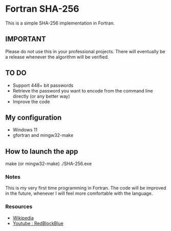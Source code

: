 # Fortran SHA-256

This is a simple SHA-256 implementation in Fortran.

## IMPORTANT 

Please do not use this in your professional projects. There will eventually be a release whenever the algorithm will be verified.

## TO DO

- Support 448+ bit passwords
- Retrieve the password you want to encode from the command line directly (or any better way)
- Improve the code

## My configuration

- Windows 11
- gfortran and mingw32-make

## How to launch the app

make (or mingw32-make)
./SHA-256.exe

### Notes

This is my very first time programming in Fortran. The code will be improved in the future, whenever I will feel more comfortable with the language.


### Resources

- [Wikipedia]("https://en.wikipedia.org/wiki/SHA-2")
- [Youtube : RedBlockBlue]("https://youtu.be/orIgy2MjqrA?si=PqFuDR1SEsldb1oc")